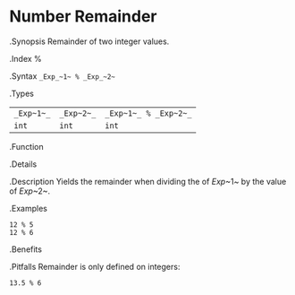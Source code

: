 # Number Remainder

.Synopsis
Remainder of two integer values.

.Index
%

.Syntax
`_Exp_~1~ % _Exp_~2~`

.Types


|             |             |                        |
| --- | --- | --- |
| `_Exp~1~_`  |  `_Exp~2~_` | `_Exp~1~_ % _Exp~2~_`  |
| `int`      |  `int`     | `int`                |


.Function

.Details

.Description
Yields the remainder when dividing the of _Exp_~1~ by the value of _Exp_~2~.

.Examples
```rascal-shell
12 % 5
12 % 6
```

.Benefits

.Pitfalls
Remainder is only defined on integers:
```rascal-shell,error
13.5 % 6
```

